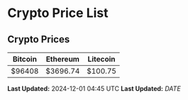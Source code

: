 # Crypto Price List

## Crypto Prices
| Bitcoin | Ethereum | Litecoin |
| ------- | -------- | -------- |
| $96408 | $3696.74 | $100.75 |
**Last Updated:** 2024-12-01 04:45 UTC
**Last Updated:** $DATE$
